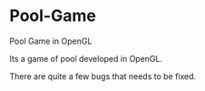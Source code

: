 # Pool-Game
Pool Game in OpenGL

Its a game of pool developed in OpenGL. 

There are quite a few bugs that needs to be fixed.

